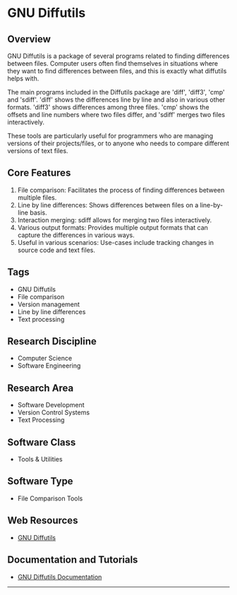 # GNU Diffutils

## Overview
GNU Diffutils is a package of several programs related to finding differences between files. Computer users often find themselves in situations where they want to find differences between files, and this is exactly what diffutils helps with.

The main programs included in the Diffutils package are 'diff', 'diff3', 'cmp' and 'sdiff'. 'diff' shows the differences line by line and also in various other formats. 'diff3' shows differences among three files. 'cmp' shows the offsets and line numbers where two files differ, and 'sdiff' merges two files interactively.

These tools are particularly useful for programmers who are managing versions of their projects/files, or to anyone who needs to compare different versions of text files.

## Core Features
1. File comparison: Facilitates the process of finding differences between multiple files.
2. Line by line differences: Shows differences between files on a line-by-line basis.
3. Interaction merging: sdiff allows for merging two files interactively.
4. Various output formats: Provides multiple output formats that can capture the differences in various ways.
5. Useful in various scenarios: Use-cases include tracking changes in source code and text files.

## Tags
- GNU Diffutils
- File comparison
- Version management
- Line by line differences
- Text processing

## Research Discipline
- Computer Science
- Software Engineering

## Research Area
- Software Development
- Version Control Systems
- Text Processing

## Software Class
- Tools & Utilities

## Software Type
- File Comparison Tools

## Web Resources
- [GNU Diffutils](https://www.gnu.org/software/diffutils/)

## Documentation and Tutorials
- [GNU Diffutils Documentation](http://www.gnu.org/software/diffutils/manual/diffutils.html)
--------------------------------------
